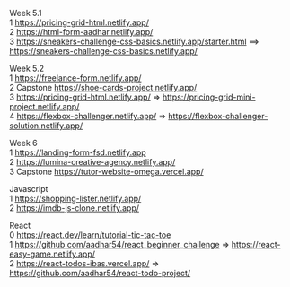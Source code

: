Week 5.1 <br />
1 https://pricing-grid-html.netlify.app/ <br />
2 https://html-form-aadhar.netlify.app/ <br />
3 https://sneakers-challenge-css-basics.netlify.app/starter.html ==> https://sneakers-challenge-css-basics.netlify.app/ <br />

Week 5.2 <br />
1 https://freelance-form.netlify.app/ <br />
2 Capstone https://shoe-cards-project.netlify.app/ <br />
3 https://pricing-grid-html.netlify.app/ => https://pricing-grid-mini-project.netlify.app/ <br />
4 https://flexbox-challenger.netlify.app/ => https://flexbox-challenger-solution.netlify.app/ <br />

Week 6 <br />
1 https://landing-form-fsd.netlify.app <br />
2 https://lumina-creative-agency.netlify.app/ <br />
3 Capstone https://tutor-website-omega.vercel.app/ <br />

Javascript <br />
1 https://shopping-lister.netlify.app/ <br />
2 https://imdb-js-clone.netlify.app/ <br />

React <br />
0 https://react.dev/learn/tutorial-tic-tac-toe <br />
1 https://github.com/aadhar54/react_beginner_challenge  => https://react-easy-game.netlify.app/ <br />
2 https://react-todos-ibas.vercel.app/ => https://github.com/aadhar54/react-todo-project/ <br />

